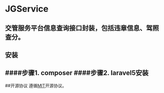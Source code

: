 # JGService
交管服务平台信息查询接口封装，包括违章信息、驾照查分。
---

## 安装

####步骤1. composer
####步骤2. laravel5安装
---
##开源协议
遵循[MIT](https://github.com/steve-liuxu/JGService/blob/master/LICENSE)开源协议。